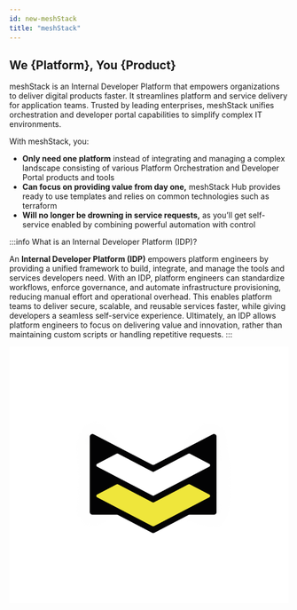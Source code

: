 ```yaml
---
id: new-meshStack
title: "meshStack"
---
```


## We {Platform}, You {Product}

meshStack is an Internal Developer Platform that empowers organizations to deliver digital products faster. It streamlines platform and service delivery for application teams. Trusted by leading enterprises, meshStack unifies orchestration and developer portal capabilities to simplify complex IT environments.

With meshStack, you:

- **Only need one platform** instead of integrating and managing a complex landscape consisting of various Platform Orchestration and Developer Portal products and tools
- **Can focus on providing value from day one,** meshStack Hub provides ready to use templates and relies on common technologies such as terraform
- **Will no longer be drowning in service requests,** as you’ll get self-service enabled by combining powerful automation with control

:::info What is an Internal Developer Platform (IDP)?

An **Internal Developer Platform (IDP)** empowers platform engineers by providing a unified framework to build, integrate, and manage the tools and services developers need. With an IDP, platform engineers can standardize workflows, enforce governance, and automate infrastructure provisioning, reducing manual effort and operational overhead. This enables platform teams to deliver secure, scalable, and reusable services faster, while giving developers a seamless self-service experience. Ultimately, an IDP allows platform engineers to focus on delivering value and innovation, rather than maintaining custom scripts or handling repetitive requests.
:::

![meshStack Logo](./assets/meshStack_Logo.png)
